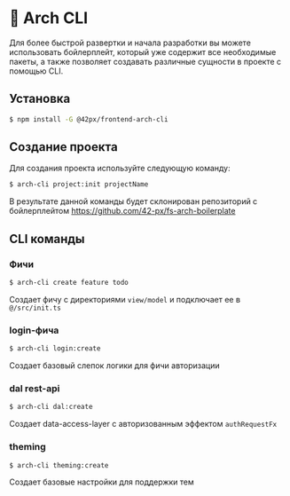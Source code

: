 # 🐳 Arch CLI

Для более быстрой развертки и начала разработки вы можете использовать бойлерплейт,
который уже содержит все необходимые пакеты, а также позволяет создавать различные сущности в проекте с помощью CLI.

## Установка

```bash
$ npm install -G @42px/frontend-arch-cli
```

## Создание проекта

Для создания проекта используйте следующую команду:

```bash
$ arch-cli project:init projectName
```

В результате данной команды будет склонирован репозиторий с бойлерплейтом https://github.com/42-px/fs-arch-boilerplate

## CLI команды

### Фичи

```bash
$ arch-cli create feature todo
```

Создает фичу с директориями `view/model` и подключает ее в `@/src/init.ts`

### login-фича

```bash
$ arch-cli login:create
```

Создает базовый слепок логики для фичи авторизации

### dal rest-api

```bash
$ arch-cli dal:create
```

Создает data-access-layer с авторизованным эффектом `authRequestFx`

### theming

```bash
$ arch-cli theming:create
```

Создает базовые настройки для поддержки тем
